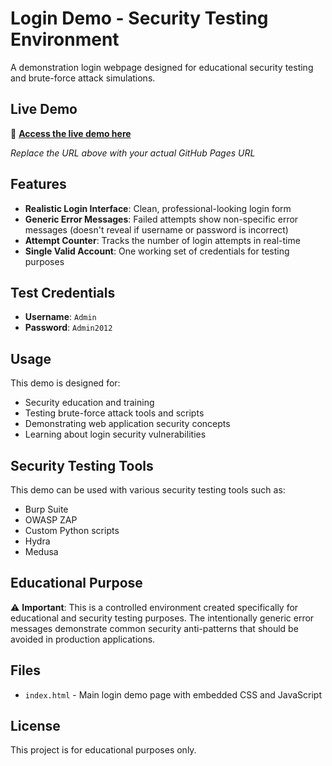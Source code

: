 # Login Demo - Security Testing Environment

A demonstration login webpage designed for educational security testing and brute-force attack simulations.

## Live Demo

🔗 **[Access the live demo here]((https://nicomariio.github.io/mocklogin/))**

*Replace the URL above with your actual GitHub Pages URL*

## Features

- **Realistic Login Interface**: Clean, professional-looking login form
- **Generic Error Messages**: Failed attempts show non-specific error messages (doesn't reveal if username or password is incorrect)
- **Attempt Counter**: Tracks the number of login attempts in real-time
- **Single Valid Account**: One working set of credentials for testing purposes

## Test Credentials

- **Username**: `Admin`
- **Password**: `Admin2012`

## Usage

This demo is designed for:
- Security education and training
- Testing brute-force attack tools and scripts
- Demonstrating web application security concepts
- Learning about login security vulnerabilities

## Security Testing Tools

This demo can be used with various security testing tools such as:
- Burp Suite
- OWASP ZAP
- Custom Python scripts
- Hydra
- Medusa

## Educational Purpose

⚠️ **Important**: This is a controlled environment created specifically for educational and security testing purposes. The intentionally generic error messages demonstrate common security anti-patterns that should be avoided in production applications.

## Files

- `index.html` - Main login demo page with embedded CSS and JavaScript

## License

This project is for educational purposes only.
